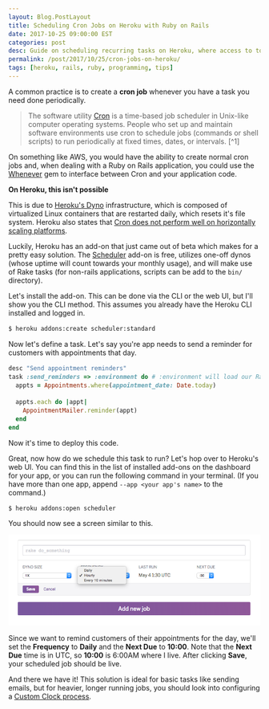 ```yaml
---
layout: Blog.PostLayout
title: Scheduling Cron Jobs on Heroku with Ruby on Rails
date: 2017-10-25 09:00:00 EST
categories: post
desc: Guide on scheduling recurring tasks on Heroku, where access to tools like Cron and the file system are not possible.
permalink: /post/2017/10/25/cron-jobs-on-heroku/
tags: [heroku, rails, ruby, programming, tips]
---
```


A common practice is to create a __cron job__ whenever you have a task you need done periodically.

> The software utility [Cron](https://en.wikipedia.org/wiki/Cron) is a time-based job scheduler in Unix-like computer operating systems. People who set up and maintain software environments use cron to schedule jobs (commands or shell scripts) to run periodically at fixed times, dates, or intervals. [^1]

On something like AWS, you would have the ability to create normal cron jobs and, when dealing with a Ruby on Rails application, you could use the [Whenever](https://github.com/javan/whenever) gem to interface between Cron and your application code.

**On Heroku, this isn't possible**

This is due to [Heroku's Dyno](https://www.heroku.com/dynos) infrastructure, which is composed of virtualized Linux containers that are restarted daily, which resets it's file system. Heroku also states that [Cron does not perform well on horizontally scaling platforms](https://adam.herokuapp.com/past/2010/4/13/rethinking_cron/).

Luckily, Heroku has an add-on that just came out of beta which makes for a pretty easy solution. The [Scheduler](https://elements.heroku.com/addons/scheduler) add-on is free, utilizes one-off dynos (whose uptime will count towards your monthly usage), and will make use of Rake tasks (for non-rails applications, scripts can be add to the `bin/` directory).

Let's install the add-on. This can be done via the CLI or the web UI, but I'll show you the CLI method. This assumes you already have the Heroku CLI installed and logged in.

```zsh
$ heroku addons:create scheduler:standard
```

Now let's define a task. Let's say you're app needs to send a reminder for customers with appointments that day.

```ruby
desc "Send appointment reminders"
task :send_reminders => :environment do # :environment will load our Rails app, so we can query the database with ActiveRecord
  appts = Appointments.where(appointment_date: Date.today)

  appts.each do |appt|
    AppointmentMailer.reminder(appt)
  end
end
```

Now it's time to deploy this code.

Great, now how do we schedule this task to run? Let's hop over to Heroku's web UI. You can find this in the list of installed add-ons on the dashboard for your app, or you can run the following command in your terminal. (If you have more than one app, append `--app <your app's name>` to the command.)

```shell
$ heroku addons:open scheduler
```

You should now see a screen similar to this.

![](/images/scheduler-add-on.jpg)

Since we want to remind customers of their appointments for the day, we'll set the __Frequency__ to __Daily__ and the __Next Due__ to __10:00__. Note that the __Next Due__ time is in UTC, so __10:00__ is 6:00AM where I live. After clicking __Save__, your scheduled job should be live.

And there we have it! This solution is ideal for basic tasks like sending emails, but for heavier, longer running jobs, you should look into configuring a [Custom Clock process](https://devcenter.heroku.com/articles/scheduled-jobs-custom-clock-processes).
